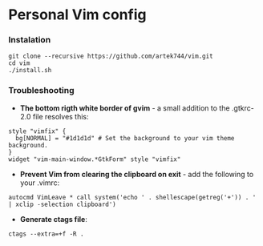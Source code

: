 # Personal Vim config

### Instalation

```
git clone --recursive https://github.com/artek744/vim.git
cd vim
./install.sh
```

### Troubleshooting
- **The bottom rigth white border of gvim** - a small addition to the .gtkrc-2.0 file resolves this:

```
style "vimfix" {
  bg[NORMAL] = "#1d1d1d" # Set the background to your vim theme background.
}
widget "vim-main-window.*GtkForm" style "vimfix"
```

- **Prevent Vim from clearing the clipboard on exit** - add the following to your .vimrc:
```
autocmd VimLeave * call system('echo ' . shellescape(getreg('+')) . ' | xclip -selection clipboard')
```

- **Generate ctags file**:
```
ctags --extra=+f -R .
```
